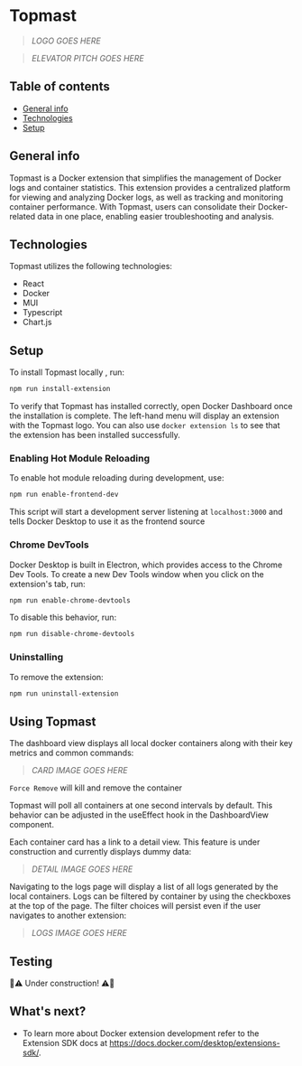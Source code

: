 # Topmast

> _LOGO GOES HERE_

> _ELEVATOR PITCH GOES HERE_

## Table of contents

- [General info](#general-info)
- [Technologies](#technologies)
- [Setup](#setup)

## General info

Topmast is a Docker extension that simplifies the management of Docker logs and container statistics. This extension provides a centralized platform for viewing and analyzing Docker logs, as well as tracking and monitoring container performance. With Topmast, users can consolidate their Docker-related data in one place, enabling easier troubleshooting and analysis.

## Technologies

Topmast utilizes the following technologies:
​

- React
- Docker
- MUI
- Typescript
- Chart.js
  ​

## Setup

To install Topmast locally , run:

```bash
npm run install-extension
```

To verify that Topmast has installed correctly, open Docker Dashboard once the installation is complete. The left-hand menu will display an extension with the Topmast logo. You can also use `docker extension ls` to see that the extension has been installed successfully.

### Enabling Hot Module Reloading

To enable hot module reloading during development, use:

```bash
npm run enable-frontend-dev
```

This script will start a development server listening at `localhost:3000` and tells Docker Desktop to use it as the frontend source

### Chrome DevTools

Docker Desktop is built in Electron, which provides access to the Chrome Dev Tools. To create a new Dev Tools window when you click on the extension's tab, run:

```bash
npm run enable-chrome-devtools
```

To disable this behavior, run:

```bash
npm run disable-chrome-devtools
```

### Uninstalling

To remove the extension:

```bash
npm run uninstall-extension
```

## Using Topmast

The dashboard view displays all local docker containers along with their key metrics and common commands:

> _CARD IMAGE GOES HERE_

`Force Remove` will kill and remove the container

Topmast will poll all containers at one second intervals by default. This behavior can be adjusted in the useEffect hook in the DashboardView component.

Each container card has a link to a detail view. This feature is under construction and currently displays dummy data:

> _DETAIL IMAGE GOES HERE_

Navigating to the logs page will display a list of all logs generated by the local containers. Logs can be filtered by container by using the checkboxes at the top of the page. The filter choices will persist even if the user navigates to another extension:

> _LOGS IMAGE GOES HERE_

## Testing

:construction::warning: Under construction! :warning::construction:

## What's next?

- To learn more about Docker extension development refer to the Extension SDK docs at https://docs.docker.com/desktop/extensions-sdk/.

